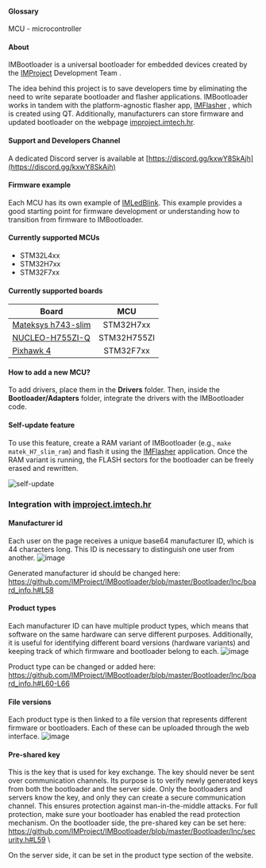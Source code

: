 #### Glossary
MCU - microcontroller


#### About
IMBootloader is a universal bootloader for embedded devices created by the [IMProject](https://github.com/IMProject) Development Team .

The idea behind this project is to save developers time by eliminating the need to write separate bootloader and flasher applications. IMBootloader works in tandem with the platform-agnostic flasher app, [IMFlasher](https://github.com/IMProject/IMFlasher) , which is created using QT. Additionally, manufacturers can store firmware and updated bootloader on the webpage [improject.imtech.hr](https://improject.imtech.hr).

#### Support and Developers Channel

A dedicated Discord server is available at [https://discord.gg/kxwY8SkAjh](https://discord.gg/kxwY8SkAjh)

#### Firmware example
Each MCU has its own example of [IMLedBlink](https://github.com/IMProject/IMLedBlink). This example provides a good starting point for firmware development or understanding how to transition from firmware to IMBootloader.

#### Currently supported MCUs

* STM32L4xx
* STM32H7xx
* STM32F7xx

#### Currently supported boards

| Board                                                                      |MCU       |
| -------------------------------------------------------------------------- |:--------:|
| [Mateksys h743-slim](http://www.mateksys.com/?portfolio=h743-slim)         |STM32H7xx |
| [NUCLEO-H755ZI-Q](https://www.st.com/en/evaluation-tools/nucleo-h755zi-q.html) |STM32H755ZI |
| [Pixhawk 4](https://docs.px4.io/master/en/flight_controller/pixhawk4.html) |STM32F7xx |

#### How to add a new MCU?
To add drivers, place them in the **Drivers** folder. Then, inside the **Bootloader/Adapters** folder, integrate the drivers with the IMBootloader code.

#### Self-update feature
To use this feature, create a RAM variant of IMBootloader (e.g., `make matek_H7_slim_ram`) and flash it using the [IMFlasher](https://github.com/IMProject/IMFlasher) application. Once the RAM variant is running, the FLASH sectors for the bootloader can be freely erased and rewritten.

![self-update](https://user-images.githubusercontent.com/10188706/194720114-d39ddc2a-a962-4396-94ca-5645fa6a8c5d.gif)

### Integration with [improject.imtech.hr](https://improject.imtech.hr)

#### Manufacturer id

Each user on the page receives a unique base64 manufacturer ID, which is 44 characters long. This ID is necessary to distinguish one user from another.
![image](https://user-images.githubusercontent.com/10188706/194776688-b1c06866-bd50-445e-a001-8f3e6e8a446a.png)

Generated manufacturer id should be changed here: \
https://github.com/IMProject/IMBootloader/blob/master/Bootloader/Inc/board_info.h#L58

#### Product types
Each manufacturer ID can have multiple product types, which means that software on the same hardware can serve different purposes. Additionally, it is useful for identifying different board versions (hardware variants) and keeping track of which firmware and bootloader belong to each.
![image](https://user-images.githubusercontent.com/10188706/194776847-4d568155-354f-41ae-9397-74830effa5cd.png)

Product type can be changed or added here:
https://github.com/IMProject/IMBootloader/blob/master/Bootloader/Inc/board_info.h#L60-L66

#### File versions
Each product type is then linked to a file version that represents different firmware or bootloaders. Each of these can be uploaded through the web interface.
![image](https://user-images.githubusercontent.com/10188706/194776895-d88782be-5f49-492a-b0c4-c7b13c82480b.png)

#### Pre-shared key
This is the key that is used for key exchange. The key should never be sent over communication channels. Its purpose is to verify newly generated keys from both the bootloader and the server side. Only the bootloaders and servers know the key, and only they can create a secure communication channel. This ensures protection against man-in-the-middle attacks. For full protection, make sure your bootloader has enabled the read protection mechanism. On the bootloader side, the pre-shared key can be set here: \
https://github.com/IMProject/IMBootloader/blob/master/Bootloader/Inc/security.h#L59 \

On the server side, it can be set in the product type section of the website. 


